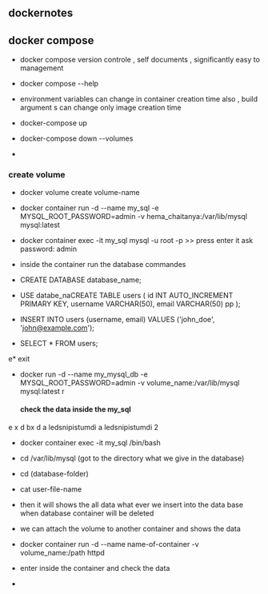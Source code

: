 ## dockernotes

## docker compose

* docker compose version controle , self documents , significantly easy to management

* docker compose --help

* environment variables can change in container creation time also , build argument s can change only image creation time

* docker-compose up

* docker-compose down --volumes

* 

### create volume 


* docker volume create volume-name

* docker container run -d --name my_sql -e MYSQL_ROOT_PASSWORD=admin -v hema_chaitanya:/var/lib/mysql mysql:latest

* docker container exec -it my_sql mysql -u root -p >> press enter it ask password: admin

* inside the container run the database commandes

* CREATE DATABASE database_name;

* USE databe_naCREATE TABLE users (
    id INT AUTO_INCREMENT PRIMARY KEY,
    username VARCHAR(50),
    email VARCHAR(50) pp
);
  

* INSERT INTO users (username, email) VALUES ('john_doe', 'john@example.com');

* SELECT * FROM users;

e* exit

* docker run -d --name my_mysql_db -e MYSQL_ROOT_PASSWORD=admin -v volume_name:/var/lib/mysql mysql:latest
r
  #### check the data inside the my_sql
e x d bx d a ledsnipistumdi a ledsnipistumdi 2
* docker container exec -it my_sql /bin/bash

* cd /var/lib/mysql (got to the directory what we give in the database)

* cd (database-folder)

* cat user-file-name

* then it will shows the all data what ever we insert into the data base when database container will be deleted 

*  we can attach the volume to another container and shows the data

*  docker container run -d --name name-of-container -v volume_name:/path httpd

*  enter inside the container and check the data

*  

